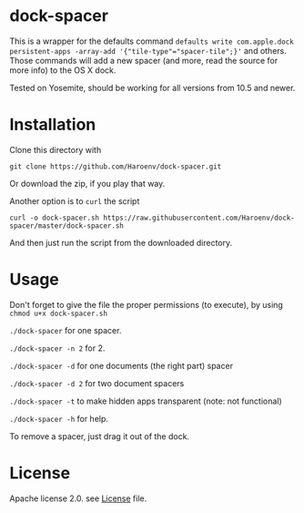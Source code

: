 # dock-spacer
This is a wrapper for the defaults command 
`defaults write com.apple.dock persistent-apps -array-add '{"tile-type"="spacer-tile";}'` and others. 
Those commands will add a new spacer (and more, read the source for more info) to the OS X dock. 

Tested on Yosemite, should be working for all versions from 10.5 and newer.

# Installation

Clone this directory with 

    git clone https://github.com/Haroenv/dock-spacer.git

Or download the zip, if you play that way.

Another option is to `curl` the script 

    curl -o dock-spacer.sh https://raw.githubusercontent.com/Haroenv/dock-spacer/master/dock-spacer.sh

And then just run the script from the downloaded directory. 

# Usage

Don't forget to give the file the proper permissions (to execute), by using `chmod u+x dock-spacer.sh`

`./dock-spacer` for one spacer. 

`./dock-spacer -n 2` for 2.

`./dock-spacer -d` for one documents (the right part) spacer

`./dock-spacer -d 2` for two document spacers 

`./dock-spacer -t` to make hidden apps transparent (note: not functional)

`./dock-spacer -h` for help. 

To remove a spacer, just drag it out of the dock.

# License

Apache license 2.0. see [License](LICENSE) file.
